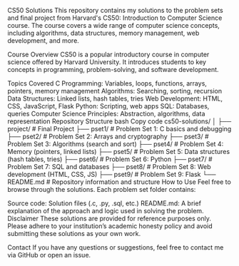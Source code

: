 CS50 Solutions
This repository contains my solutions to the problem sets and final project from Harvard's CS50: Introduction to Computer Science course. The course covers a wide range of computer science concepts, including algorithms, data structures, memory management, web development, and more.

Course Overview
CS50 is a popular introductory course in computer science offered by Harvard University. It introduces students to key concepts in programming, problem-solving, and software development.

Topics Covered
C Programming: Variables, loops, functions, arrays, pointers, memory management
Algorithms: Searching, sorting, recursion
Data Structures: Linked lists, hash tables, tries
Web Development: HTML, CSS, JavaScript, Flask
Python: Scripting, web apps
SQL: Databases, queries
Computer Science Principles: Abstraction, algorithms, data representation
Repository Structure
bash
Copy code
cs50-solutions/
│
├── project/          # Final Project
├── pset1/            # Problem Set 1: C basics and debugging
├── pset2/            # Problem Set 2: Arrays and cryptography
├── pset3/            # Problem Set 3: Algorithms (search and sort)
├── pset4/            # Problem Set 4: Memory (pointers, linked lists)
├── pset5/            # Problem Set 5: Data structures (hash tables, tries)
├── pset6/            # Problem Set 6: Python
├── pset7/            # Problem Set 7: SQL and databases
├── pset8/            # Problem Set 8: Web development (HTML, CSS, JS)
├── pset9/            # Problem Set 9: Flask
└── README.md         # Repository information and structure
How to Use
Feel free to browse through the solutions. Each problem set folder contains:

Source code: Solution files (.c, .py, .sql, etc.)
README.md: A brief explanation of the approach and logic used in solving the problem.
Disclaimer
These solutions are provided for reference purposes only. Please adhere to your institution’s academic honesty policy and avoid submitting these solutions as your own work.

Contact
If you have any questions or suggestions, feel free to contact me via GitHub or open an issue.

